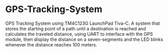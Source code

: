 # GPS-Tracking-System
GPS Tracking System using TM4C123G LaunchPad Tiva-C. A system that stores the starting point of a path until a destination is reached and calculates the traveled distance, using UART to interface with the GPS module, then display the distance on a seven-segments and the LED blinks whenever the distance reaches 100 meters.

